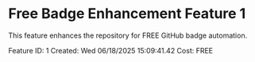 # Free Badge Enhancement Feature 1 
 
This feature enhances the repository for FREE GitHub badge automation. 
 
Feature ID: 1 
Created: Wed 06/18/2025 15:09:41.42 
Cost: FREE 
